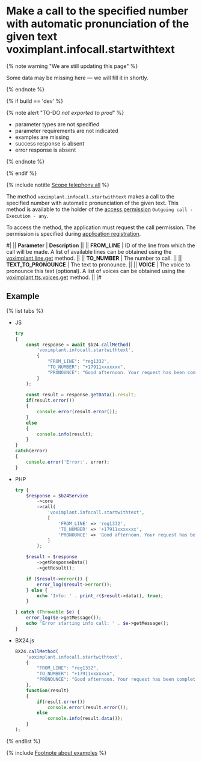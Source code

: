 # Make a call to the specified number with automatic pronunciation of the given text voximplant.infocall.startwithtext

{% note warning "We are still updating this page" %}

Some data may be missing here — we will fill it in shortly.

{% endnote %}

{% if build == 'dev' %}

{% note alert "TO-DO _not exported to prod_" %}

- parameter types are not specified
- parameter requirements are not indicated
- examples are missing
- success response is absent
- error response is absent

{% endnote %}

{% endif %}

{% include notitle [Scope telephony all](../_includes/scope-telephony-all.md) %}

The method `voximplant.infocall.startwithtext` makes a call to the specified number with automatic pronunciation of the given text. This method is available to the holder of the [access permission](https://helpdesk.bitrix24.com/open/18216960/) `Outgoing call - Execution - any`.

To access the method, the application must request the call permission. The permission is specified during [application registration](../../app-installation/index.md).

#|
|| **Parameter** | **Description** ||
|| **FROM_LINE** | ID of the line from which the call will be made. A list of available lines can be obtained using the [voximplant.line.get](lines/voximplant-line-get.md) method. ||
|| **TO_NUMBER** | The number to call. ||
|| **TEXT_TO_PRONOUNCE** | The text to pronounce. ||
|| **VOICE** | The voice to pronounce this text (optional). A list of voices can be obtained using the [voximplant.tts.voices.get](voximplant-tts-voices-get.md) method. ||
|#

## Example

{% list tabs %}

- JS

    ```js
    try
    {
    	const response = await $b24.callMethod(
    		'voximplant.infocall.startwithtext',
    		{
    			"FROM_LINE": "reg1332",
    			"TO_NUMBER": "+17911xxxxxxx",
    			"PRONOUNCE": "Good afternoon. Your request has been completed",
    		}
    	);
    	
    	const result = response.getData().result;
    	if(result.error())
    	{
    		console.error(result.error());
    	}
    	else
    	{
    		console.info(result);
    	}
    }
    catch(error)
    {
    	console.error('Error:', error);
    }
    ```

- PHP

    ```php
    try {
        $response = $b24Service
            ->core
            ->call(
                'voximplant.infocall.startwithtext',
                [
                    'FROM_LINE' => 'reg1332',
                    'TO_NUMBER' => '+17911xxxxxxx',
                    'PRONOUNCE' => 'Good afternoon. Your request has been completed',
                ]
            );
    
        $result = $response
            ->getResponseData()
            ->getResult();
    
        if ($result->error()) {
            error_log($result->error());
        } else {
            echo 'Info: ' . print_r($result->data(), true);
        }
    
    } catch (Throwable $e) {
        error_log($e->getMessage());
        echo 'Error starting info call: ' . $e->getMessage();
    }
    ```

- BX24.js

    ```js
    BX24.callMethod(
        'voximplant.infocall.startwithtext',
        {
            "FROM_LINE": "reg1332",
            "TO_NUMBER": "+17911xxxxxxx",
            "PRONOUNCE": "Good afternoon. Your request has been completed",
        },
        function(result)
        {
            if(result.error())
                console.error(result.error());
            else
                console.info(result.data());
        }
    );
    ```

{% endlist %}

{% include [Footnote about examples](../../../_includes/examples.md) %}